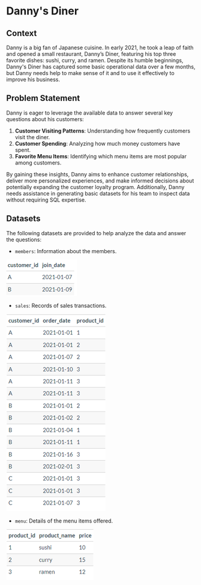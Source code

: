 # Danny's Diner 

## Context
Danny is a big fan of Japanese cuisine. In early 2021, he took a leap of faith and opened a small restaurant, Danny’s Diner, featuring his top three favorite dishes: sushi, curry, and ramen. Despite its humble beginnings, Danny's Diner has captured some basic operational data over a few months, but Danny needs help to make sense of it and to use it effectively to improve his business.

## Problem Statement
Danny is eager to leverage the available data to answer several key questions about his customers:

1. **Customer Visiting Patterns**: Understanding how frequently customers visit the diner.
2. **Customer Spending**: Analyzing how much money customers have spent.
3. **Favorite Menu Items**: Identifying which menu items are most popular among customers.

By gaining these insights, Danny aims to enhance customer relationships, deliver more personalized experiences, and make informed decisions about potentially expanding the customer loyalty program. Additionally, Danny needs assistance in generating basic datasets for his team to inspect data without requiring SQL expertise.

## Datasets
The following datasets are provided to help analyze the data and answer the questions:
- `members`: Information about the members.
  
![members](data-tables/members.png)
- `sales`: Records of sales transactions.

![sales](data-tables/sales.png)
- `menu`: Details of the menu items offered.

![menu](data-tables/menu.png)
